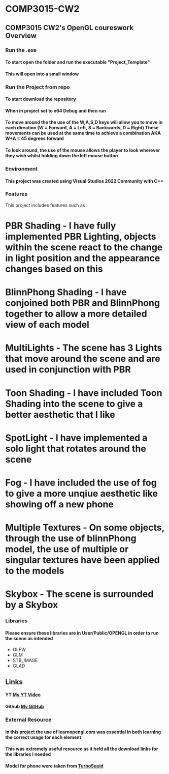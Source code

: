 # COMP3015-CW2
## COMP3015 CW2's OpenGL coureswork Overview

### Run the .exe
#### To start open the folder and run the executable "Project_Template"
#### This will open into a small window

### Run the Project from repo
#### To start download the repository
#### When in project set to x64 Debug and then run

#### To move around the the use of the W,A,S,D keys will allow you to move in each direation (W = Forward, A = Left, S = Backwards, D = Right) These movements can be used at the same time to achieve a combination AKA W+A = 45 degrees forward
#### To look around, the use of the mouse allows the player to look wherever they wish whilst holding down the left mouse button

### Environment
#### This project was created using Visual Studios 2022 Community with C++

### Features 

This project includes features such as :
# PBR Shading - I have fully implemented PBR Lighting, objects within the scene react to the change in light position and the appearance changes based on this
# BlinnPhong Shading - I have conjoined both PBR and BlinnPhong together to allow a more detailed view of each model
# MultiLights - The scene has 3 Lights that move around the scene and are used in conjunction with PBR
# Toon Shading - I have included Toon Shading into the scene to give a better aesthetic that I like
# SpotLight - I have implemented a solo light that rotates around the scene
# Fog - I have included the use of fog to give a more unqiue aesthetic like showing off a new phone
# Multiple Textures - On some objects, through the use of blinnPhong model, the use of multiple or singular textures have been applied to the models
# Skybox - The scene is surrounded by a Skybox

### Libraries
#### Please ensure these libraries are in User/Public/OPENGL  in order to run the scene as intended

 - GLFW
 - GLM
 - STB_IMAGE
 - GLAD

## Links

#### YT [My YT Video](https://youtu.be/XHazw_7xqEk)
#### Github [My GitHub](https://github.com/WillSplaine/COMP3015-WS)

### External Resource

#### In this project the use of learnopengl.com was essential in both learning the correct usage for each element 
#### This was extremely useful resource as it held all the download links for the libraries I needed

#### Model for phone were taken from [TurboSquid](https://www.turbosquid.com/3d-models/iphone13-1942592)

